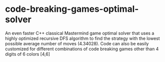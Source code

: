 # code-breaking-games-optimal-solver
An even faster C++ classical Mastermind game optimal solver that uses a highly optimized recursive DFS algorithm to find the strategy with the lowest possible average number of moves (4.34028). Code can also be easily customized for different combinations of code breaking games other than 4 digits of 6 colors [4,6]
